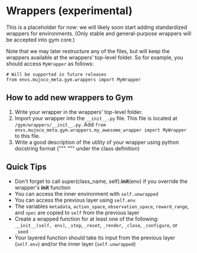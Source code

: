 # Wrappers (experimental)

This is a placeholder for now: we will likely soon start adding
standardized wrappers for environments. (Only stable and
general-purpose wrappers will be accepted into gym core.)

Note that we may later restructure any of the files, but will keep the
wrappers available at the wrappers' top-level folder. So for
example, you should access `MyWrapper` as follows:

```
# Will be supported in future releases
from envs.mujoco_meta.gym.wrappers import MyWrapper
```

## How to add new wrappers to Gym

1. Write your wrapper in the wrappers' top-level folder.
2. Import your wrapper into the `__init__.py` file. This file is located at `/gym/wrappers/__init__.py`. Add `from envs.mujoco_meta.gym.wrappers.my_awesome_wrapper import MyWrapper` to this file.
3. Write a good description of the utility of your wrapper using python docstring format (""" """ under the class definition)


## Quick Tips

- Don't forget to call super(class_name, self).__init__(env) if you override the wrapper's __init__ function
- You can access the inner environment with `self.unwrapped`
- You can access the previous layer using `self.env`
- The variables `metadata`, `action_space`, `observation_space`, `reward_range`, and `spec` are copied to `self` from the previous layer
- Create a wrapped function for at least one of the following: `__init__(self, env)`, `_step`, `_reset`, `_render`, `_close`, `_configure`, or `_seed`
- Your layered function should take its input from the previous layer (`self.env`) and/or the inner layer (`self.unwrapped`)
